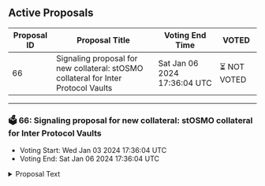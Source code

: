 ## Active Proposals

| Proposal ID | Proposal Title | Voting End Time | VOTED |
|-------------|----------------|-----------------|-------|
| 66 | Signaling proposal for new collateral: stOSMO collateral for Inter Protocol Vaults | Sat Jan 06 2024 17:36:04 UTC | ⏳ NOT VOTED |

---

### 🗳 66: Signaling proposal for new collateral: stOSMO collateral for Inter Protocol Vaults
- Voting Start: Wed Jan 03 2024 17:36:04 UTC
- Voting End: Sat Jan 06 2024 17:36:04 UTC

<details>
<summary>Proposal Text</summary>
 
This is a signaling proposal to onboard stOSMO as collateral for IST. stOSMO is a liquid staked token (LST) of OSMO, issued by the Stride blockchain. Passage of this proposal signals the community’s willingness and intent to allocate resources to pursue the addition of stOSMO as a source of collateral for minting IST.nnThe full proposal discussing stOSMO token economics, financial characteristics, and security and risk parameters can be found here: https://community.agoric.com/t/onboard-stosmo-as-collateral/565
</details>
